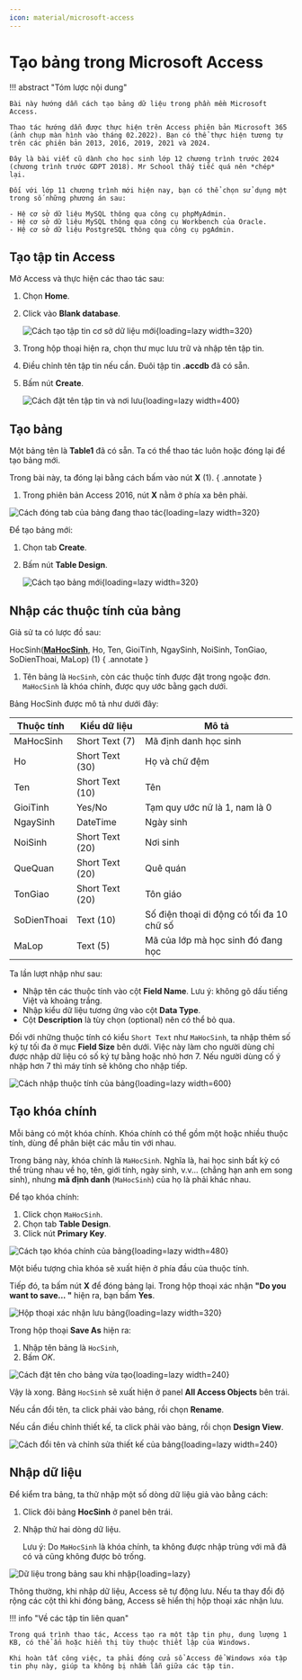```yaml
---
icon: material/microsoft-access
---
```


# Tạo bảng trong Microsoft Access

!!! abstract "Tóm lược nội dung"
    
    Bài này hướng dẫn cách tạo bảng dữ liệu trong phần mềm Microsoft Access.

    Thao tác hướng dẫn được thực hiện trên Access phiên bản Microsoft 365 (ảnh chụp màn hình vào tháng 02.2022). Bạn có thể thực hiện tương tự trên các phiên bản 2013, 2016, 2019, 2021 và 2024.

    Đây là bài viết cũ dành cho học sinh lớp 12 chương trình trước 2024 (chương trình trước GDPT 2018). Mr School thấy tiếc quá nên *chép* lại.
    
    Đối với lớp 11 chương trình mới hiện nay, bạn có thể chọn sử dụng một trong số những phương án sau:
    
    - Hệ cơ sở dữ liệu MySQL thông qua công cụ phpMyAdmin.
    - Hệ cơ sở dữ liệu MySQL thông qua công cụ Workbench của Oracle.
    - Hệ cơ sở dữ liệu PostgreSQL thông qua công cụ pgAdmin.

## Tạo tập tin Access

Mở Access và thực hiện các thao tác sau:

1. Chọn **Home**.
2. Click vào **Blank database**.

    ![Cách tạo tập tin cơ sở dữ liệu mới](https://lh3.googleusercontent.com/PKOmSA5kDRP_GTQo1Iz24_Wh_CD0X04CT2CEW1LE7bhhNTbVD9QSTB3BpW_jgdBe7ceBSvahwx0ghC86P-P1Hn8EOTiqD18_hJP_0R-YqmXK9ws96BCm3tg_3vqK2tOQlN7pXGRokQE=w2400){loading=lazy width=320}

3. Trong hộp thoại hiện ra, chọn thư mục lưu trữ và nhập tên tập tin.
4. Điều chỉnh tên tập tin nếu cần. Đuôi tập tin **.accdb** đã có sẵn.
5. Bấm nút **Create**.

    ![Cách đặt tên tập tin và nơi lưu](https://lh3.googleusercontent.com/PXAiELIE7TQGhTYeUtnAKp87WLbHBDOgq3O8Tu3_mnekHgniJ7Fh_SKUvjHJi6_iuUUox6mu_MFkRZTmCBI3vtqKcvmJM0NZ54Zs2Hma-9vnrt8IdugR7d-5fYVn4eVlUbgFeVG4iLQ=w2400){loading=lazy width=400}

## Tạo bảng

Một bảng tên là **Table1** đã có sẵn. Ta có thể thao tác luôn hoặc đóng lại để tạo bảng mới.

Trong bài này, ta đóng lại bằng cách bấm vào nút **X** (1).
{ .annotate }

1.  Trong phiên bản Access 2016, nút **X** nằm ở phía xa bên phải.

![Cách đóng tab của bảng đang thao tác](https://lh3.googleusercontent.com/WYUFFAq6PaqMCBwwG3QrsSXffrbTSGl_XkEuNbPUAXx4rp3Z9LPjy4adh3cTPBVO1ehSyjirfao0OBDfrcqz42khhNxWdf26KtLOk6YQJn55KITz4Ysox1oo8484zsVODeT5jnTSV7w=w2400){loading=lazy width=320}

Để tạo bảng mới:

1. Chọn tab **Create**.
2. Bấm nút **Table Design**.

    ![Cách tạo bảng mới](https://lh3.googleusercontent.com/3aEuwv93q3txbFJ8e3FuQVKrJrjEuXUWw0q7CPA-5HSj2bI825rTsJbat_R8tjT27jmElYf6FBf0t66MybTYEqhtkx6SZu0aGn8GP8oo90ZvHo2-W6Bzh-IH0ajsxrqZ468l4r0nFl0=w2400){loading=lazy width=320}

## Nhập các thuộc tính của bảng

Giả sử ta có lược đồ sau:

HocSinh(**<ins>MaHocSinh</ins>**, Ho, Ten, GioiTinh, NgaySinh, NoiSinh, TonGiao, SoDienThoai, MaLop) (1)
{ .annotate }

1.  Tên bảng là `HocSinh`, còn các thuộc tính được đặt trong ngoặc đơn. `MaHocSinh` là khóa chính, được quy ước bằng gạch dưới.

Bảng HocSinh được mô tả như dưới đây:

| Thuộc tính | Kiểu dữ liệu | Mô tả |
| --- | --- | --- |
| MaHocSinh	| Short Text (7) | Mã định danh học sinh |
| Ho | Short Text (30) | Họ và chữ đệm |
| Ten | Short Text (10) | Tên |
| GioiTinh | Yes/No	| Tạm quy ước nữ là 1, nam là 0 |
| NgaySinh | DateTime | Ngày sinh |
| NoiSinh | Short Text (20) | Nơi sinh |
| QueQuan | Short Text (20) | Quê quán |
| TonGiao | Short Text (20) | Tôn giáo |
| SoDienThoai | Text (10) | Số điện thoại di động có tối đa 10 chữ số |
| MaLop | Text (5) | Mã của lớp mà học sinh đó đang học |

Ta lần lượt nhập như sau:

- Nhập tên các thuộc tính vào cột **Field Name**. Lưu ý: không gõ dấu tiếng Việt và khoảng trắng.
- Nhập kiểu dữ liệu tương ứng vào cột **Data Type**.
- Cột **Description** là tùy chọn (optional) nên có thể bỏ qua.

Đối với những thuộc tính có kiểu `Short Text` như `MaHocSinh`, ta nhập thêm số ký tự tối đa ở mục **Field Size** bên dưới. Việc này làm cho người dùng chỉ được nhập dữ liệu có số ký tự bằng hoặc nhỏ hơn 7. Nếu người dùng cố ý nhập hơn 7 thì máy tính sẽ không cho nhập tiếp.

![Cách nhập thuộc tính của bảng](https://lh3.googleusercontent.com/kG-SrwLrfmizqbRUTFLYiWZzzfIgsF4TKDcRQzVshWbGpBuj8Gk1f633lbAKYpI95d86OqcE9XOhw36vwpPkUzyfzbUw9AM-T2Z3obitLO94VM57z9ii4WuzU3-6ew-ir97CE1dbasw=w2400){loading=lazy width=600}

## Tạo khóa chính

Mỗi bảng có một khóa chính. Khóa chính có thể gồm một hoặc nhiều thuộc tính, dùng để phân biệt các mẫu tin với nhau.

Trong bảng này, khóa chính là `MaHocSinh`. Nghĩa là, hai học sinh bất kỳ có thể trùng nhau về họ, tên, giới tính, ngày sinh, v.v... (chẳng hạn anh em song sinh), nhưng **mã định danh** (`MaHocSinh`) của họ là phải khác nhau.

Để tạo khóa chính:

1. Click chọn `MaHocSinh`.
2. Chọn tab **Table Design**.
3. Click nút **Primary Key**.

![Cách tạo khóa chính của bảng](https://lh3.googleusercontent.com/khHr9OrXOgn9eYo4lzwPpjkmtjgsCpcQuJy23gOSHBoztiPxGPAdyR0RQz5ksA6AGsFw3-mVXkhPIfAG_aHZmTSmW6rFxEa2a2VJoz6USKBsfnQQs4F04F9adPj7f88NKx3d_uxEz-Y=w2400){loading=lazy width=480}    

Một biểu tượng chìa khóa sẽ xuất hiện ở phía đầu của thuộc tính.

Tiếp đó, ta bấm nút **X** để đóng bảng lại. Trong hộp thoại xác nhận **"Do you want to save... "** hiện ra, bạn bấm **Yes**.

![Hộp thoại xác nhận lưu bảng](https://lh3.googleusercontent.com/V7y4WDVbC8UrzZW9kklHa_aGCpzRl4WqpEsjtuyqQkoazFF5zryG_s9dyzeb2BDHEXeFJtNtnQFtwzu8FeXNpK14ohQ_lLOU93PjIg1PYOsLy9Su5LCW-6lqOhzNSWWunXb6ixd3gng=w2400){loading=lazy width=320}

Trong hộp thoại **Save As** hiện ra:

1. Nhập tên bảng là `HocSinh`, 
2. Bấm *OK*.

![Cách đặt tên cho bảng vừa tạo](https://lh3.googleusercontent.com/C5jEHR0XyKkfp1pCUj-5ic4NKl20eDfAFJJ4hdk7rgB4HnMG-iZPZUfVksgShMXCWJV-YuIK_ZAkgwdbqPOMbOQp4zW9rGZKwVKFQBVcKZI8UaVqkUFJRURfsYxL9RVHQ-0eF086SQQ=w2400){loading=lazy width=240}

Vậy là xong. Bảng `HocSinh` sẽ xuất hiện ở panel **All Access Objects** bên trái.

Nếu cần đổi tên, ta click phải vào bảng, rồi chọn **Rename**.

Nếu cần điều chỉnh thiết kế, ta click phải vào bảng, rồi chọn **Design View**.

![Cách đổi tên và chỉnh sửa thiết kế của bảng](https://lh3.googleusercontent.com/lqfl6XoAiqabh7m2MgCq0jEgnOP_ef0otIDDcNPJVw5TVLtD2BfCfep9odWTesoZJZH0WxDVJvjOWTO8TAwv3UVSHoD-vlN73Kg8_BbDtk4WWASCZ4oQWz8rJIcnalu2EKEyc83CUS0=w2400){loading=lazy width=240}

## Nhập dữ liệu

Để kiểm tra bảng, ta thử nhập một số dòng dữ liệu giả vào bằng cách:

1. Click đôi bảng **HocSinh** ở panel bên trái.
2. Nhập thử hai dòng dữ liệu.

    Lưu ý: Do `MaHocSinh` là khóa chính, ta không được nhập trùng với mã đã có và cũng không được bỏ trống.

![Dữ liệu trong bảng sau khi nhập](https://lh3.googleusercontent.com/4n1BgFCBzyWFNBtE532HCmK6pIMztKq9ab4NmUWsauamtFJ0or-Qeg83LBTYW_nHGQeePCMN9vDjmKLgoKhCDIEylYUPE4x7vyzKVn0oCIP2nFogVdGtGL41-HN-z3zYgguBMCZXLBY=w2400){loading=lazy}

Thông thường, khi nhập dữ liệu, Access sẽ tự động lưu. Nếu ta thay đổi độ rộng các cột thì khi đóng bảng, Access sẽ hiển thị hộp thoại xác nhận lưu.

!!! info "Về các tập tin liên quan"

    Trong quá trình thao tác, Access tạo ra một tập tin phụ, dung lượng 1 KB, có thể ẩn hoặc hiển thị tùy thuộc thiết lập của Windows.
    
    Khi hoàn tất công việc, ta phải đóng cửa sổ Access để Windows xóa tập tin phụ này, giúp ta không bị nhầm lẫn giữa các tập tin.
